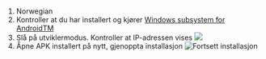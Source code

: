 #
1. Norwegian
2. Kontroller at du har installert og kjører [Windows subsystem for AndroidTM](https://www.microsoft.com/store/productId/9P3395VX91NR)
3. Slå på utviklermodus. Kontroller at IP-adressen vises ![](https://raw.githubusercontent.com/Paving-Base/APK-Installer/screenshots/Documents/Tutorials/How%20To%20Connect%20WSA/Images/Snipaste_2022-10-02_19-02-09.png)
4. Åpne APK installert på nytt, gjenoppta installasjon ![Fortsett installasjon](https://raw.githubusercontent.com/Paving-Base/APK-Installer/screenshots/Documents/Tutorials/How%20To%20Connect%20WSA/Images/Snipaste_2022-10-02_17-34-04.png)
